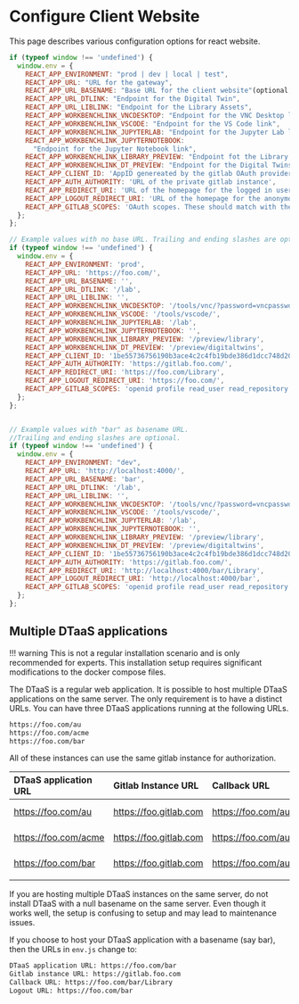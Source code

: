 # Configure Client Website

This page describes various configuration options for react website.

  ```js
  if (typeof window !== 'undefined') {
    window.env = {
      REACT_APP_ENVIRONMENT: "prod | dev | local | test",
      REACT_APP_URL: "URL for the gateway",
      REACT_APP_URL_BASENAME: "Base URL for the client website"(optional, can be null),
      REACT_APP_URL_DTLINK: "Endpoint for the Digital Twin",
      REACT_APP_URL_LIBLINK: "Endpoint for the Library Assets",
      REACT_APP_WORKBENCHLINK_VNCDESKTOP: "Endpoint for the VNC Desktop link",
      REACT_APP_WORKBENCHLINK_VSCODE: "Endpoint for the VS Code link",
      REACT_APP_WORKBENCHLINK_JUPYTERLAB: "Endpoint for the Jupyter Lab link",
      REACT_APP_WORKBENCHLINK_JUPYTERNOTEBOOK:
        "Endpoint for the Jupyter Notebook link",
      REACT_APP_WORKBENCHLINK_LIBRARY_PREVIEW: "Endpoint fot the Library page preview",
      REACT_APP_WORKBENCHLINK_DT_PREVIEW: "Endpoint for the Digital Twins page preview",
      REACT_APP_CLIENT_ID: 'AppID genereated by the gitlab OAuth provider',
      REACT_APP_AUTH_AUTHORITY: 'URL of the private gitlab instance',
      REACT_APP_REDIRECT_URI: 'URL of the homepage for the logged in users of the website',
      REACT_APP_LOGOUT_REDIRECT_URI: 'URL of the homepage for the anonymous users of the website',
      REACT_APP_GITLAB_SCOPES: 'OAuth scopes. These should match with the scopes set in gitlab OAuth provider',
    };
  };

  // Example values with no base URL. Trailing and ending slashes are optional.
  if (typeof window !== 'undefined') {
    window.env = {
      REACT_APP_ENVIRONMENT: 'prod',
      REACT_APP_URL: 'https://foo.com/',
      REACT_APP_URL_BASENAME: '',
      REACT_APP_URL_DTLINK: '/lab',
      REACT_APP_URL_LIBLINK: '',
      REACT_APP_WORKBENCHLINK_VNCDESKTOP: '/tools/vnc/?password=vncpassword',
      REACT_APP_WORKBENCHLINK_VSCODE: '/tools/vscode/',
      REACT_APP_WORKBENCHLINK_JUPYTERLAB: '/lab',
      REACT_APP_WORKBENCHLINK_JUPYTERNOTEBOOK: '',
      REACT_APP_WORKBENCHLINK_LIBRARY_PREVIEW: '/preview/library',
      REACT_APP_WORKBENCHLINK_DT_PREVIEW: '/preview/digitaltwins',
      REACT_APP_CLIENT_ID: '1be55736756190b3ace4c2c4fb19bde386d1dcc748d20b47ea8cfb5935b8446c',
      REACT_APP_AUTH_AUTHORITY: 'https://gitlab.foo.com/',
      REACT_APP_REDIRECT_URI: 'https://foo.com/Library',
      REACT_APP_LOGOUT_REDIRECT_URI: 'https://foo.com/',
      REACT_APP_GITLAB_SCOPES: 'openid profile read_user read_repository api',
    };
  };


  // Example values with "bar" as basename URL.
  //Trailing and ending slashes are optional.
  if (typeof window !== 'undefined') {
    window.env = {
      REACT_APP_ENVIRONMENT: "dev",
      REACT_APP_URL: 'http://localhost:4000/',
      REACT_APP_URL_BASENAME: 'bar',
      REACT_APP_URL_DTLINK: '/lab',
      REACT_APP_URL_LIBLINK: '',
      REACT_APP_WORKBENCHLINK_VNCDESKTOP: '/tools/vnc/?password=vncpassword',
      REACT_APP_WORKBENCHLINK_VSCODE: '/tools/vscode/',
      REACT_APP_WORKBENCHLINK_JUPYTERLAB: '/lab',
      REACT_APP_WORKBENCHLINK_JUPYTERNOTEBOOK: '',
      REACT_APP_WORKBENCHLINK_LIBRARY_PREVIEW: '/preview/library',
      REACT_APP_WORKBENCHLINK_DT_PREVIEW: '/preview/digitaltwins',
      REACT_APP_CLIENT_ID: '1be55736756190b3ace4c2c4fb19bde386d1dcc748d20b47ea8cfb5935b8446c',
      REACT_APP_AUTH_AUTHORITY: 'https://gitlab.foo.com/',
      REACT_APP_REDIRECT_URI: 'http://localhost:4000/bar/Library',
      REACT_APP_LOGOUT_REDIRECT_URI: 'http://localhost:4000/bar',
      REACT_APP_GITLAB_SCOPES: 'openid profile read_user read_repository api',
    };
  };
  ```

## Multiple DTaaS applications

<!-- markdownlint-disable MD046 -->
<!-- prettier-ignore -->
!!! warning
    This is not a regular installation scenario and is only
    recommended for experts.
    This installation setup requires significant modifications
    to the docker compose files.
<!-- markdownlint-enable MD046 -->

The DTaaS is a regular web application. It is possible to host multiple DTaaS
applications on the same server. The only requirement is to have a distinct URLs.
You can have three DTaaS applications running at the following URLs.

```txt
https://foo.com/au
https://foo.com/acme
https://foo.com/bar
```

All of these instances can use the same gitlab instance for authorization.

| DTaaS application URL | Gitlab Instance URL | Callback URL | Logout URL | Application ID |
|:----|:----|:----|:----|:----|
| <https://foo.com/au> | <https://foo.gitlab.com> | <https://foo.com/au/Library> | <https://foo.com/au> | autogenerated by gitlab |
| <https://foo.com/acme> | <https://foo.gitlab.com> | <https://foo.com/au/Library> | <https://foo.com/au> | autogenerated by gitlab |
| <https://foo.com/bar> | <https://foo.gitlab.com> | <https://foo.com/au/Library> | <https://foo.com/au> | autogenerated by gitlab |
||

If you are hosting multiple DTaaS instances on the same server,
do not install DTaaS with a null basename on the same server.
Even though it works well, the setup is confusing to setup
and may lead to maintenance issues.

If you choose to host your DTaaS application with a basename (say bar), then the
URLs in `env.js` change to:

```txt
DTaaS application URL: https://foo.com/bar
Gitlab instance URL: https://gitlab.foo.com
Callback URL: https://foo.com/bar/Library
Logout URL: https://foo.com/bar
```
